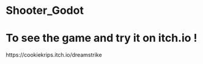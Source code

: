 # Shooter_Godot

<style>
 h1 {
  width: 50%;
  }
</style>


<h1 style="width:500%;">To see the game and try it on itch.io !</h1>
https://cookiekrips.itch.io/dreamstrike
